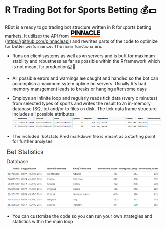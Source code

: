 # **R Trading Bot for Sports Betting** :moneybag::dollar:


RBot is a ready to go trading bot structure written in R for sports betting markets. It utilizes the API from <img src='figures/pinnacle.jpg' width=100 height=25/> (https://github.com/pinnacleapi)
and rewrites parts of the code to optimize for better performance.
The main functions are:
* Runs on client systems as well as on servers and is built for maximum stability and robustness as far as possible within the R framework which is not meant for production:computer::rofl:
* All possible errors and warnings are caught and handled so the bot can accomplish a maximum sytem uptime on servers. Usually R's bad memory management leads to breaks or hanging after some days
* Employs an infinite loop and regularly reads tick data (every x minutes) from selected types of sports and writes the result to an in-memory database (SQLite) and/or to files on disk. The tick data frame structure includes all possible attributes: <img src='figures/ticksDF.png'/>

* The included rbotstats.Rmd markdown file is meant as a starting point for further analyses
<img src='figures/rbotstats.png'/>

* You can customize the code so you can run your own strategies and statistics within the main loop
